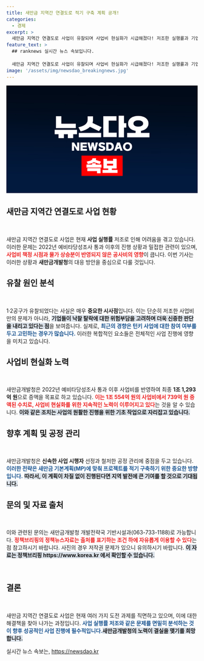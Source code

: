 ```yaml
---
title: 새만금 지역간 연결도로 적기 구축 계획 공개!
categories:
  - 경제
excerpt: >
  새만금 지역간 연결도로 사업이 유찰되며 사업비 현실화가 시급해졌다! 저조한 실행률과 기업들의 신중한 결정이 그 배경. 성공적인 재구성을 위한 새만금 개발청의 대책은 무엇일까? 클릭하여 자세히 알아보세요!
feature_text: >
  ## ranknews 실시간 뉴스 속보입니다.

  새만금 지역간 연결도로 사업이 유찰되며 사업비 현실화가 시급해졌다! 저조한 실행률과 기업들의 신중한 결정이 그 배경. 성공적인 재구성을 위한 새만금 개발청의 대책은 무엇일까? 클릭하여 자세히 알아보세요!
image: '/assets/img/newsdao_breakingnews.jpg'
---
```


<p><img src="/assets/img/newsdao_breakingnews.jpg" alt="ranknews 속보" /></p>

<h2 data-ke-size="size26">새만금 지역간 연결도로 사업 현황</h2>

<p data-ke-size="size16">&nbsp;</p>

<p>새만금 지역간 연결도로 사업은 현재 <b>사업 실행률</b> 저조로 인해 어려움을 겪고 있습니다. 이러한 문제는 2022년 예비타당성조사 통과 이후의 진행 상황과 밀접한 관련이 있으며, <b><span style="color: #ee2323;">사업비 책정 시점과 물가 상승분이 반영되지 않은 공사비의 영향</span></b>이 큽니다. 이번 기사는 이러한 상황과 <b>새만금개발청</b>의 대응 방안을 중심으로 다룰 것입니다.</p>

<h2 data-ke-size="size26">유찰 원인 분석</h2>

<p data-ke-size="size16">&nbsp;</p>

<p>1·2공구가 유찰되었다는 사실은 매우 <b>중요한 시사점</b>입니다. 이는 단순히 저조한 사업비만의 문제가 아니라, <b><span style="background-color: #21538527;">기업들이 낙찰 탈락에 대한 위험부담을 고려하며 더욱 신중한 판단을 내리고 있다는 점</span></b>을 보여줍니다. 실제로, <b><span style="color: #1a5490;">최근의 경향은 턴키 사업에 대한 참여 여부를 두고 고민하는 경우가 많습니다.</span></b> 이러한 복합적인 요소들은 전체적인 사업 진행에 영향을 미치고 있습니다.</p>

<h2 data-ke-size="size26">사업비 현실화 노력</h2>

<p data-ke-size="size16">&nbsp;</p>

<p>새만금개발청은 2022년 예비타당성조사 통과 이후 사업비를 반영하여 최종 <b>1조 1,293억 원</b>으로 증액을 목표로 하고 있습니다. <b><span style="color: #ee2323;">이는 1조 554억 원의 사업비에서 739억 원 증액된 수치로, 사업비 현실화를 위한 지속적인 노력이 이루어지고 있다</span></b>는 것을 알 수 있습니다. <b><span style="background-color: #21538527;">이와 같은 조치는 사업의 원활한 진행을 위한 기초 작업으로 자리잡고 있습니다.</span></b></p>

<h2 data-ke-size="size26">향후 계획 및 공정 관리</h2>

<p data-ke-size="size16">&nbsp;</p>

<p>새만금개발청은 <b>신속한 사업 시행자</b> 선정과 철저한 공정 관리에 중점을 두고 있습니다. <b><span style="color: #1a5490;">이러한 전략은 새만금 기본계획(MP)에 맞춰 프로젝트를 적기 구축하기 위한 중요한 방향입니다.</span></b> <b><span style="background-color: #21538527;">따라서, 이 계획이 차질 없이 진행된다면 지역 발전에 큰 기여를 할 것으로 기대됩니다.</span></b></p>

<h2 data-ke-size="size26">문의 및 자료 출처</h2>

<p data-ke-size="size16">&nbsp;</p>

<p>이와 관련된 문의는 새만금개발청 개발전략국 기반시설과(063-733-1188)로 가능합니다. <b><span style="color: #ee2323;">정책브리핑의 정책뉴스자료는 출처를 표기하는 조건 하에 자유롭게 이용할 수 있다</span></b>는 점 참고하시기 바랍니다. 사진의 경우 저작권 문제가 있으니 유의하시기 바랍니다. <b><span style="background-color: #21538527;">이 자료는 정책브리핑 https://www.korea.kr 에서 확인할 수 있습니다.</span></b> </p>

<p data-ke-size="size16">&nbsp;</p> 

<h2 data-ke-size="size26">결론</h2>

<p data-ke-size="size16">&nbsp;</p>

<p>새만금 지역간 연결도로 사업은 현재 여러 가지 도전 과제를 직면하고 있으며, 이에 대한 해결책을 찾아 나가는 과정입니다. <b><span style="color: #1a5490;">사업 실행률 저조와 같은 문제를 면밀히 분석하는 것이 향후 성공적인 사업 진행에 필수적입니다.</span></b><b><span style="background-color: #21538527;">새만금개발청의 노력이 결실을 맺기를 희망합니다.</span></b></p>
실시간 뉴스 속보는, <a href="https://newsdao.kr" rel="dofollow">https://newsdao.kr</a>


